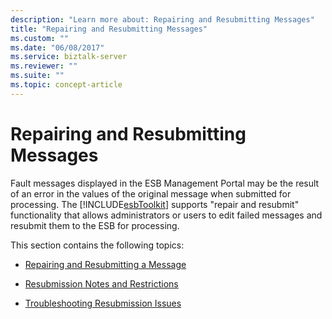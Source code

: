 ```yaml
---
description: "Learn more about: Repairing and Resubmitting Messages"
title: "Repairing and Resubmitting Messages"
ms.custom: ""
ms.date: "06/08/2017"
ms.service: biztalk-server
ms.reviewer: ""
ms.suite: ""
ms.topic: concept-article
---
```

# Repairing and Resubmitting Messages
Fault messages displayed in the ESB Management Portal may be the result of an error in the values of the original message when submitted for processing. The [!INCLUDE[esbToolkit](../includes/esbtoolkit-md.md)] supports "repair and resubmit" functionality that allows administrators or users to edit failed messages and resubmit them to the ESB for processing.  
  
 This section contains the following topics:  
  
-   [Repairing and Resubmitting a Message](../esb-toolkit/repairing-and-resubmitting-a-message.md)  
  
-   [Resubmission Notes and Restrictions](../esb-toolkit/resubmission-notes-and-restrictions.md)  
  
-   [Troubleshooting Resubmission Issues](../esb-toolkit/troubleshooting-resubmission-issues.md)
